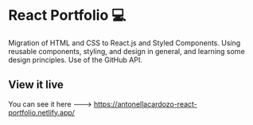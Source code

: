# React Portfolio 💻
Migration of HTML and CSS to React.js and Styled Components. Using reusable components, styling, and design in general, and learning some design principles. Use of the GitHub API.

## View it live
You can see it here ---> https://antonellacardozo-react-portfolio.netlify.app/
